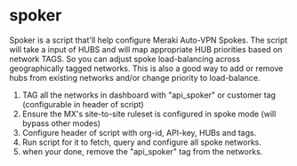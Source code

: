 # spoker
Spoker is a script that'll help configure Meraki Auto-VPN Spokes. The script will take a input of HUBS and will map appropriate HUB priorities based on network TAGS. So you can adjust spoke load-balancing across geographically tagged networks. This is also a good way to add or remove hubs from existing networks and/or change priority to load-balance.


1. TAG all the networks in dashboard with "api_spoker" or customer tag (configurable in header of script)
2. Ensure the MX's site-to-site ruleset is configured in spoke mode (will bypass other modes)
3. Configure header of script with org-id, API-key, HUBs and tags.
4. Run script for it to fetch, query and configure all spoke networks.
5. when your done, remove the "api_spoker" tag from the networks.
